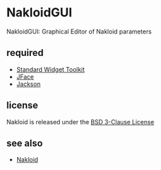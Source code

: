 NakloidGUI
======================
NakloidGUI: Graphical Editor of Nakloid parameters

required
------
* [Standard Widget Toolkit](http://www.eclipse.org/swt/)
* [JFace](http://wiki.eclipse.org/JFace)
* [Jackson](http://wiki.fasterxml.com/JacksonHome)

license
----------
Nakloid is released under the [BSD 3-Clause License](http://opensource.org/licenses/BSD-3-Clause)

see also
------
* [Nakloid](https://github.com/acknak/Nakloid)
